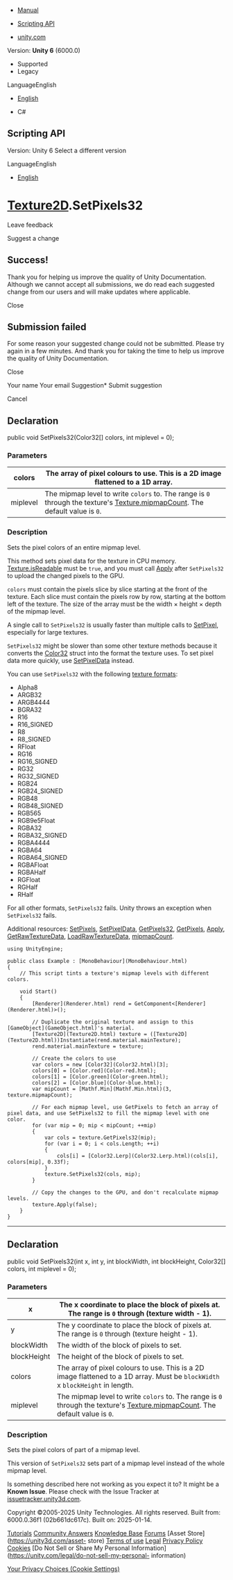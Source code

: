 [ ]()

  * [Manual](../Manual/index.html)
  * [Scripting API](../ScriptReference/index.html)

  * [unity.com](https://unity.com/)

Version: **Unity 6** (6000.0)

  * Supported
  * Legacy

LanguageEnglish

  * [English]()

  * C#

[ ](https://docs.unity3d.com)

## Scripting API

Version: Unity 6 Select a different version

LanguageEnglish

  * [English]()

#  [Texture2D](Texture2D.html).SetPixels32

Leave feedback

Suggest a change

## Success!

Thank you for helping us improve the quality of Unity Documentation. Although
we cannot accept all submissions, we do read each suggested change from our
users and will make updates where applicable.

Close

## Submission failed

For some reason your suggested change could not be submitted. Please <a>try
again</a> in a few minutes. And thank you for taking the time to help us
improve the quality of Unity Documentation.

Close

Your name Your email Suggestion* Submit suggestion

Cancel

[ ]()

## Declaration

public void SetPixels32(Color32[] colors, int miplevel = 0);

### Parameters

colors | The array of pixel colours to use. This is a 2D image flattened to a 1D array.  
---|---  
miplevel | The mipmap level to write `colors` to. The range is `0` through the texture's [Texture.mipmapCount](Texture-mipmapCount.html). The default value is `0`.  
  
### Description

Sets the pixel colors of an entire mipmap level.

This method sets pixel data for the texture in CPU memory.
[Texture.isReadable](Texture-isReadable.html) must be `true`, and you must
call [Apply](Texture2D.Apply.html) after `SetPixels32` to upload the changed
pixels to the GPU.  
  
`colors` must contain the pixels slice by slice starting at the front of the
texture. Each slice must contain the pixels row by row, starting at the bottom
left of the texture. The size of the array must be the width × height × depth
of the mipmap level.  
  
A single call to `SetPixels32` is usually faster than multiple calls to
[SetPixel](Texture2D.SetPixel.html), especially for large textures.  
  
`SetPixels32` might be slower than some other texture methods because it
converts the [Color32](Color32.html) struct into the format the texture uses.
To set pixel data more quickly, use
[SetPixelData](Texture2D.SetPixelData.html) instead.  
  
You can use `SetPixels32` with the following [texture
formats](TextureFormat.html):

  * Alpha8
  * ARGB32
  * ARGB4444
  * BGRA32
  * R16
  * R16_SIGNED
  * R8
  * R8_SIGNED
  * RFloat
  * RG16
  * RG16_SIGNED
  * RG32
  * RG32_SIGNED
  * RGB24
  * RGB24_SIGNED
  * RGB48
  * RGB48_SIGNED
  * RGB565
  * RGB9e5Float
  * RGBA32
  * RGBA32_SIGNED
  * RGBA4444
  * RGBA64
  * RGBA64_SIGNED
  * RGBAFloat
  * RGBAHalf
  * RGFloat
  * RGHalf
  * RHalf

For all other formats, `SetPixels32` fails. Unity throws an exception when
`SetPixels32` fails.  
  
Additional resources: [SetPixels](Texture2D.SetPixels.html),
[SetPixelData](Texture2D.SetPixelData.html),
[GetPixels32](Texture2D.GetPixels32.html),
[GetPixels](Texture2D.GetPixels.html), [Apply](Texture2D.Apply.html),
[GetRawTextureData](Texture2D.GetRawTextureData.html),
[LoadRawTextureData](Texture2D.LoadRawTextureData.html),
[mipmapCount](Texture-mipmapCount.html).

    
    
    using UnityEngine;  
      
    public class Example : [MonoBehaviour](MonoBehaviour.html)
    {
        // This script tints a texture's mipmap levels with different colors.  
      
        void Start()
        {
            [Renderer](Renderer.html) rend = GetComponent<[Renderer](Renderer.html)>();  
      
            // Duplicate the original texture and assign to this [GameObject](GameObject.html)'s material.
            [Texture2D](Texture2D.html) texture = ([Texture2D](Texture2D.html))Instantiate(rend.material.mainTexture);
            rend.material.mainTexture = texture;  
      
            // Create the colors to use
            var colors = new [Color32](Color32.html)[3];
            colors[0] = [Color.red](Color-red.html);
            colors[1] = [Color.green](Color-green.html);
            colors[2] = [Color.blue](Color-blue.html);
            var mipCount = [Mathf.Min](Mathf.Min.html)(3, texture.mipmapCount);  
      
            // For each mipmap level, use GetPixels to fetch an array of pixel data, and use SetPixels32 to fill the mipmap level with one color.
            for (var mip = 0; mip < mipCount; ++mip)
            {
                var cols = texture.GetPixels32(mip);
                for (var i = 0; i < cols.Length; ++i)
                {
                    cols[i] = [Color32.Lerp](Color32.Lerp.html)(cols[i], colors[mip], 0.33f);
                }
                texture.SetPixels32(cols, mip);
            }  
      
            // Copy the changes to the GPU, and don't recalculate mipmap levels.
            texture.Apply(false);
        }
    }
    

* * *

## Declaration

public void SetPixels32(int x, int y, int blockWidth, int blockHeight,
Color32[] colors, int miplevel = 0);

### Parameters

x | The x coordinate to place the block of pixels at. The range is `0` through (texture width - 1).  
---|---  
y | The y coordinate to place the block of pixels at. The range is `0` through (texture height - 1).  
blockWidth | The width of the block of pixels to set.  
blockHeight | The height of the block of pixels to set.  
colors | The array of pixel colours to use. This is a 2D image flattened to a 1D array. Must be `blockWidth` x `blockHeight` in length.  
miplevel | The mipmap level to write `colors` to. The range is `0` through the texture's [Texture.mipmapCount](Texture-mipmapCount.html). The default value is `0`.  
  
### Description

Sets the pixel colors of part of a mipmap level.

This version of `SetPixels32` sets part of a mipmap level instead of the whole
mipmap level.

Is something described here not working as you expect it to? It might be a
**Known Issue**. Please check with the Issue Tracker at
[issuetracker.unity3d.com](https://issuetracker.unity3d.com).

Copyright ©2005-2025 Unity Technologies. All rights reserved. Built from:
6000.0.36f1 (02b661dc617c). Built on: 2025-01-14.

[Tutorials](https://unity3d.com/learn) [Community
Answers](https://answers.unity3d.com) [Knowledge
Base](https://support.unity3d.com/hc/en-us)
[Forums](https://forum.unity3d.com) [Asset Store](https://unity3d.com/asset-
store) [Terms of use](https://docs.unity3d.com/Manual/TermsOfUse.html)
[Legal](https://unity.com/legal) [Privacy
Policy](https://unity.com/legal/privacy-policy)
[Cookies](https://unity.com/legal/cookie-policy) [Do Not Sell or Share My
Personal Information](https://unity.com/legal/do-not-sell-my-personal-
information)

[Your Privacy Choices (Cookie Settings)](javascript:void\(0\);)

